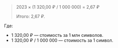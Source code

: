 > 2023 × (1 320,00&nbsp;₽ / 1 000 000) = 2,67&nbsp;₽
>
> Итого: 2,67&nbsp;₽.
  
Где:

* 1 320,00&nbsp;₽ — стоимость за 1 млн символов.
* 1 320,00&nbsp;₽ / 1 000 000 — стоимость за 1 символ.